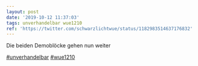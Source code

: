 ```yaml
---
layout: post
date: '2019-10-12 11:37:03'
tags: unverhandelbar wue1210
ref: 'https://twitter.com/schwarzlichtwue/status/1182983514637176832'
---
```

Die beiden Demoblöcke gehen nun weiter

[#unverhandelbar](/t/unverhandelbar) [#wue1210](/t/wue1210)